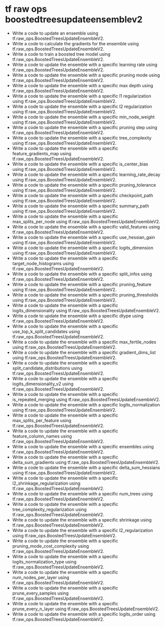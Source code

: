 # tf raw ops boostedtreesupdateensemblev2

- Write a code to update an ensemble using tf.raw_ops.BoostedTreesUpdateEnsembleV2.
- Write a code to calculate the gradients for the ensemble using tf.raw_ops.BoostedTreesUpdateEnsembleV2.
- Write a code to train a boosted tree model using tf.raw_ops.BoostedTreesUpdateEnsembleV2.
- Write a code to update the ensemble with a specific learning rate using tf.raw_ops.BoostedTreesUpdateEnsembleV2.
- Write a code to update the ensemble with a specific pruning mode using tf.raw_ops.BoostedTreesUpdateEnsembleV2.
- Write a code to update the ensemble with a specific max depth using tf.raw_ops.BoostedTreesUpdateEnsembleV2.
- Write a code to update the ensemble with a specific l1 regularization using tf.raw_ops.BoostedTreesUpdateEnsembleV2.
- Write a code to update the ensemble with a specific l2 regularization using tf.raw_ops.BoostedTreesUpdateEnsembleV2.
- Write a code to update the ensemble with a specific min_node_weight using tf.raw_ops.BoostedTreesUpdateEnsembleV2.
- Write a code to update the ensemble with a specific pruning step using tf.raw_ops.BoostedTreesUpdateEnsembleV2.
- Write a code to update the ensemble with a specific tree_complexity using tf.raw_ops.BoostedTreesUpdateEnsembleV2.
- Write a code to update the ensemble with a specific feature_gradients_map using tf.raw_ops.BoostedTreesUpdateEnsembleV2.
- Write a code to update the ensemble with a specific is_center_bias using tf.raw_ops.BoostedTreesUpdateEnsembleV2.
- Write a code to update the ensemble with a specific learning_rate_decay using tf.raw_ops.BoostedTreesUpdateEnsembleV2.
- Write a code to update the ensemble with a specific pruning_tolerance using tf.raw_ops.BoostedTreesUpdateEnsembleV2.
- Write a code to update the ensemble with a specific checkpoint_path using tf.raw_ops.BoostedTreesUpdateEnsembleV2.
- Write a code to update the ensemble with a specific summary_path using tf.raw_ops.BoostedTreesUpdateEnsembleV2.
- Write a code to update the ensemble with a specific max_splits_per_node using tf.raw_ops.BoostedTreesUpdateEnsembleV2.
- Write a code to update the ensemble with a specific valid_features using tf.raw_ops.BoostedTreesUpdateEnsembleV2.
- Write a code to update the ensemble with a specific use_hessian_gain using tf.raw_ops.BoostedTreesUpdateEnsembleV2.
- Write a code to update the ensemble with a specific logits_dimension using tf.raw_ops.BoostedTreesUpdateEnsembleV2.
- Write a code to update the ensemble with a specific target_node_histograms using tf.raw_ops.BoostedTreesUpdateEnsembleV2.
- Write a code to update the ensemble with a specific split_infos using tf.raw_ops.BoostedTreesUpdateEnsembleV2.
- Write a code to update the ensemble with a specific pruning_feature using tf.raw_ops.BoostedTreesUpdateEnsembleV2.
- Write a code to update the ensemble with a specific pruning_thresholds using tf.raw_ops.BoostedTreesUpdateEnsembleV2.
- Write a code to update the ensemble with a specific logits_dimensionality using tf.raw_ops.BoostedTreesUpdateEnsembleV2.
- Write a code to update the ensemble with a specific dtype using tf.raw_ops.BoostedTreesUpdateEnsembleV2.
- Write a code to update the ensemble with a specific use_top_k_split_candidates using tf.raw_ops.BoostedTreesUpdateEnsembleV2.
- Write a code to update the ensemble with a specific max_fertile_nodes using tf.raw_ops.BoostedTreesUpdateEnsembleV2.
- Write a code to update the ensemble with a specific gradient_dims_list using tf.raw_ops.BoostedTreesUpdateEnsembleV2.
- Write a code to update the ensemble with a specific split_candidate_distributions using tf.raw_ops.BoostedTreesUpdateEnsembleV2.
- Write a code to update the ensemble with a specific logits_dimensionality_v2 using tf.raw_ops.BoostedTreesUpdateEnsembleV2.
- Write a code to update the ensemble with a specific is_repeated_merging using tf.raw_ops.BoostedTreesUpdateEnsembleV2.
- Write a code to update the ensemble with a specific logits_normalization using tf.raw_ops.BoostedTreesUpdateEnsembleV2.
- Write a code to update the ensemble with a specific max_splits_per_feature using tf.raw_ops.BoostedTreesUpdateEnsembleV2.
- Write a code to update the ensemble with a specific feature_column_names using tf.raw_ops.BoostedTreesUpdateEnsembleV2.
- Write a code to update the ensemble with a specific ensembles using tf.raw_ops.BoostedTreesUpdateEnsembleV2.
- Write a code to update the ensemble with a specific delta_sum_gradients using tf.raw_ops.BoostedTreesUpdateEnsembleV2.
- Write a code to update the ensemble with a specific delta_sum_hessians using tf.raw_ops.BoostedTreesUpdateEnsembleV2.
- Write a code to update the ensemble with a specific l2_shrinkage_regularization using tf.raw_ops.BoostedTreesUpdateEnsembleV2.
- Write a code to update the ensemble with a specific num_trees using tf.raw_ops.BoostedTreesUpdateEnsembleV2.
- Write a code to update the ensemble with a specific tree_complexity_regularization using tf.raw_ops.BoostedTreesUpdateEnsembleV2.
- Write a code to update the ensemble with a specific shrinkage using tf.raw_ops.BoostedTreesUpdateEnsembleV2.
- Write a code to update the ensemble with a specific l2_regularization using tf.raw_ops.BoostedTreesUpdateEnsembleV2.
- Write a code to update the ensemble with a specific pruning_mode_cost_complexity using tf.raw_ops.BoostedTreesUpdateEnsembleV2.
- Write a code to update the ensemble with a specific logits_normalization_type using tf.raw_ops.BoostedTreesUpdateEnsembleV2.
- Write a code to update the ensemble with a specific num_nodes_per_layer using tf.raw_ops.BoostedTreesUpdateEnsembleV2.
- Write a code to update the ensemble with a specific prune_every_samples using tf.raw_ops.BoostedTreesUpdateEnsembleV2.
- Write a code to update the ensemble with a specific prune_every_n_layer using tf.raw_ops.BoostedTreesUpdateEnsembleV2.
- Write a code to update the ensemble with a specific logits_order using tf.raw_ops.BoostedTreesUpdateEnsembleV2.